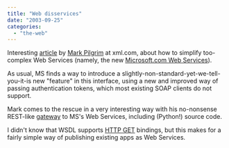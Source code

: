```yaml
---
title: "Web disservices"
date: "2003-09-25"
categories: 
  - "the-web"
---
```


Interesting [article](http://www.xml.com/pub/a/2003/09/24/dive.html) by [Mark Pilgrim](http://diveintomark.org) at xml.com, about how to simplify too-complex Web Services (namely, the new [Microsoft.com Web Services](http://msdn.microsoft.com/webservices/building/livewebservices/mscomservices/default.aspx)).

As usual, MS finds a way to introduce a slightly-non-standard-yet-we-tell-you-it-is new "feature" in this interface, using a new and improved way of passing authentication tokens, which most existing SOAP clients do not support.

Mark comes to the rescue in a very interesting way with his no-nonsense REST-like [gateway](http://diveintomark.org/msweb/) to MS's Web Services, including (Python!) source code.

I didn't know that WSDL supports [HTTP GET](http://www.w3.org/TR/wsdl#_http) bindings, but this makes for a fairly simple way of publishing existing apps as Web Services.
